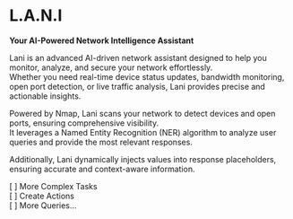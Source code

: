 <h1>L.A.N.I</h1> 
<b>Your AI-Powered Network Intelligence Assistant</b>

Lani is an advanced AI-driven network assistant designed to help you monitor, analyze, and secure your network effortlessly.<br>
Whether you need real-time device status updates, bandwidth monitoring, open port detection, or live traffic analysis, Lani provides precise and actionable insights.

Powered by Nmap, Lani scans your network to detect devices and open ports, ensuring comprehensive visibility.<br>
It leverages a Named Entity Recognition (NER) algorithm to analyze user queries and provide the most relevant responses. <br>

Additionally, Lani dynamically injects values into response placeholders, ensuring accurate and context-aware information.

[ ] More Complex Tasks<br>
[ ] Create Actions<br>
[ ] More Queries...
